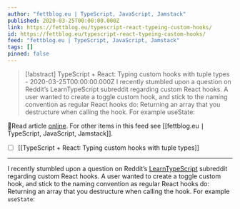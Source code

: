 ```yaml
---
author: "fettblog․eu ∣ TypeScript, JavaScript, Jamstack"
published: 2020-03-25T00:00:00.000Z
link: https://fettblog.eu/typescript-react-typeing-custom-hooks/
id: https://fettblog.eu/typescript-react-typeing-custom-hooks/
feed: "fettblog․eu ∣ TypeScript, JavaScript, Jamstack"
tags: []
pinned: false
---
```

> [!abstract] TypeScript + React: Typing custom hooks with tuple types - 2020-03-25T00:00:00.000Z
> I recently stumbled upon a question on Reddit’s LearnTypeScript subreddit regarding custom React hooks. A user wanted to create a toggle custom hook, and stick to the naming convention as regular React hooks do: Returning an array that you destructure when calling the hook. For example useState:

🔗Read article [online](https://fettblog.eu/typescript-react-typeing-custom-hooks/). For other items in this feed see [[fettblog․eu ∣ TypeScript, JavaScript, Jamstack]].

- [ ] [[TypeScript + React꞉ Typing custom hooks with tuple types]]
- - -
I recently stumbled upon a question on Reddit’s [LearnTypeScript](https://www.reddit.com/r/LearnTypescript/) subreddit regarding custom React hooks. A user wanted to create a toggle custom hook, and stick to the naming convention as regular React hooks do: Returning an array that you destructure when calling the hook. For example `useState`:
